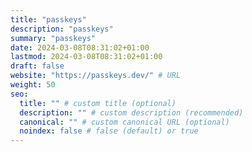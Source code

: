 ```yaml
---
title: "passkeys"
description: "passkeys"
summary: "passkeys"
date: 2024-03-08T08:31:02+01:00
lastmod: 2024-03-08T08:31:02+01:00
draft: false
website: "https://passkeys.dev/" # URL
weight: 50
seo:
  title: "" # custom title (optional)
  description: "" # custom description (recommended)
  canonical: "" # custom canonical URL (optional)
  noindex: false # false (default) or true
---
```

